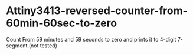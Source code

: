 # Attiny3413-reversed-counter-from-60min-60sec-to-zero
Count From 59 minutes and 59 seconds to zero and prints it to 4-digit 7-segment.(not tested)
